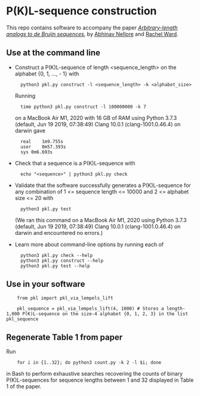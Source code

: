 # P(K)L-sequence construction

This repo contains software to accompany the paper [*Arbitrary-length analogs to de Bruijn sequences*](https://arxiv.org/abs/2108.07759), by [Abhinav Nellore](https://nellore.bio) and [Rachel Ward](https://sites.google.com/prod/view/rward).

## Use at the command line

* Construct a P(K)L-sequence of length <sequence_length> on the alphabet {0, 1, ..., <alphabet size> - 1} with

        python3 pkl.py construct -l <sequence_length> -k <alphabet_size>
  Running

        time python3 pkl.py construct -l 100000000 -k 7
  on a MacBook Air M1, 2020 with 16 GB of RAM using Python 3.7.3 (default, Jun 19 2019, 07:38:49) Clang 10.0.1 (clang-1001.0.46.4) on darwin gave

        real	1m9.755s
        user	0m57.393s
        sys	0m6.693s
* Check that a sequence <sequence> is a P(K)L-sequence with

        echo "<sequence>" | python3 pkl.py check
* Validate that the software successfully generates a P(K)L-sequence for any combination of 1 <= sequence length <= 10000 and 2 <= alphabet size <= 20 with

        python3 pkl.py test
  (We ran this command on a MacBook Air M1, 2020 using Python 3.7.3 (default, Jun 19 2019, 07:38:49) Clang 10.0.1 (clang-1001.0.46.4) on darwin and encountered no errors.)
        
* Learn more about command-line options by running each of
  
        python3 pkl.py check --help
        python3 pkl.py construct --help
        python3 pkl.py test --help

## Use in your software
        
        from pkl import pkl_via_lempels_lift
        
        pkl_sequence = pkl_via_lempels_lift(4, 1000) # Stores a length-1,000 P(K)L-sequence on the size-4 alphabet {0, 1, 2, 3} in the list pkl_sequence

## Regenerate Table 1 from paper
        
Run
        
        for i in {1..32}; do python3 count.py -k 2 -l $i; done
 
in Bash to perform exhaustive searches recovering the counts of binary P(K)L-sequences for sequence lengths between 1 and 32 displayed in Table 1 of the paper.
  
         
